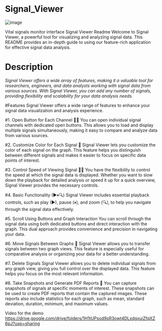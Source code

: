 # Signal_Viewer
![image](https://github.com/Muhannad159/Signal_Viewer/assets/110257687/48a51dfe-3664-439d-a04c-a445c31c3f7e)


Vital signals monitor interface
Signal Viewer Readme
Welcome to Signal Viewer, a powerful tool for visualizing and analyzing signal data. This README provides an in-depth guide to using our feature-rich application for effective signal data analysis.

# Description

_Signal Viewer offers a wide array of features, making it a valuable tool for researchers, engineers, and data analysts working with signal data from various sources. With Signal Viewer, you can add any number of signals, providing flexibility and scalability for your data analysis needs._

#Features
Signal Viewer offers a wide range of features to enhance your signal data visualization and analysis experience.

#1. Open Button for Each Channel 🤹‍♀
You can open individual signal channels with dedicated open buttons. This allows you to load and display multiple signals simultaneously, making it easy to compare and analyze data from various sources.

#2. Customize Color for Each Signal 🎨
Signal Viewer lets you customize the color of each signal on the graph. This feature helps you distinguish between different signals and makes it easier to focus on specific data points of interest.

#3. Control Speed of Viewing Signal 🏃‍♂
You have the flexibility to control the speed at which the signal data is displayed. Whether you want to slow down the playback for detailed analysis or speed it up for a quick overview, Signal Viewer provides the necessary controls.

#4. Basic Functionality (▶⏸🔍)
Signal Viewer includes essential playback controls, such as play (▶), pause (⏸), and zoom (🔍), to help you navigate through the signal data effectively.

#5. Scroll Using Buttons and Graph Interaction
You can scroll through the signal data using both dedicated buttons and direct interaction with the graph. This dual approach provides convenience and precision in navigating your data.

#6. Move Signals Between Graphs 🔄
Signal Viewer allows you to transfer signals between two graph views. This feature is especially useful for comparative analysis or organizing your data for a better understanding.

#7. Delete Signals
Signal Viewer allows you to delete individual signals from any graph view, giving you full control over the displayed data. This feature helps you focus on the most relevant information.

#8. Take Snapshots and Generate PDF Reports 📸
You can capture snapshots of signals at specific moments of interest. These snapshots can be used to create PDF reports that contain the captured images. These reports also include statistics for each graph, such as mean, standard deviation, duration, minimum, and maximum values.

Video for the demo https://drive.google.com/drive/folders/1H1tUPsod9sR3owt4DLxdgxuiZfqXZ6pJ?usp=sharing
